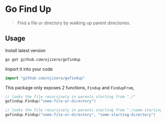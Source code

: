 # Go Find Up

> Find a file or directory by walking up parent directories.

## Usage

Install latest version

```sh
go get github.com/ojizero/gofindup
```

Import it into your code

```go
import "github.com/ojizero/gofindup"
```

This package only exposes 2 functions, `Findup` and `FindupFrom`,

```go
// looks the file recursively in parents starting from "./"
gofindup.Findup("some-file-or-directory")

// looks the file recursively in parents starting from "./some-starting-directory"
gofindup.Findup("some-file-or-directory", "some-starting-directory")
```
